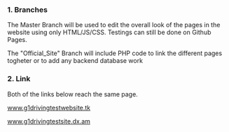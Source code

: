 ### 1. Branches ###

The Master Branch will be used to edit the overall look of the pages in the website using only HTML/JS/CSS. Testings can still be done on
Github Pages.

The "Official_Site" Branch will include PHP code to link the different pages togheter or to add any backend database work


### 2. Link ###
Both of the links below reach the same page.

www.g1drivingtestwebsite.tk 

www.g1drivingtestsite.dx.am


